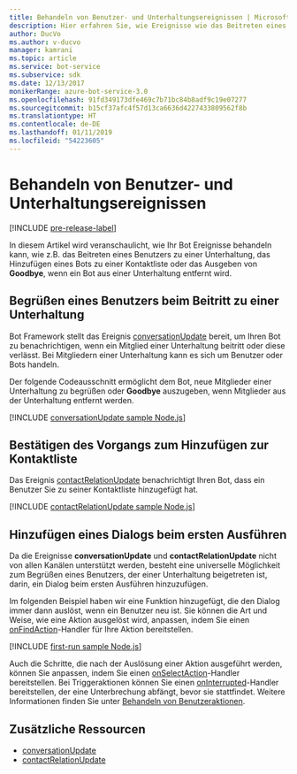 ```yaml
---
title: Behandeln von Benutzer- und Unterhaltungsereignissen | Microsoft-Dokumentation
description: Hier erfahren Sie, wie Ereignisse wie das Beitreten eines Benutzers zu einer Unterhaltung mithilfe des Bot Framework SDK für Node.js behandelt werden.
author: DucVo
ms.author: v-ducvo
manager: kamrani
ms.topic: article
ms.service: bot-service
ms.subservice: sdk
ms.date: 12/13/2017
monikerRange: azure-bot-service-3.0
ms.openlocfilehash: 91fd349173dfe469c7b71bc84b8adf9c19e07277
ms.sourcegitcommit: b15cf37afc4f57d13ca6636d4227433809562f8b
ms.translationtype: HT
ms.contentlocale: de-DE
ms.lasthandoff: 01/11/2019
ms.locfileid: "54223605"
---
```

# <a name="handle-user-and-conversation-events"></a>Behandeln von Benutzer- und Unterhaltungsereignissen

[!INCLUDE [pre-release-label](../includes/pre-release-label-v3.md)]

In diesem Artikel wird veranschaulicht, wie Ihr Bot Ereignisse behandeln kann, wie z.B. das Beitreten eines Benutzers zu einer Unterhaltung, das Hinzufügen eines Bots zu einer Kontaktliste oder das Ausgeben von **Goodbye**, wenn ein Bot aus einer Unterhaltung entfernt wird.


## <a name="greet-a-user-on-conversation-join"></a>Begrüßen eines Benutzers beim Beitritt zu einer Unterhaltung
Bot Framework stellt das Ereignis [conversationUpdate][conversationUpdate] bereit, um Ihren Bot zu benachrichtigen, wenn ein Mitglied einer Unterhaltung beitritt oder diese verlässt. Bei Mitgliedern einer Unterhaltung kann es sich um Benutzer oder Bots handeln.

Der folgende Codeausschnitt ermöglicht dem Bot, neue Mitglieder einer Unterhaltung zu begrüßen oder **Goodbye** auszugeben, wenn Mitglieder aus der Unterhaltung entfernt werden.

[!INCLUDE [conversationUpdate sample Node.js](../includes/snippet-code-node-conversationupdate-1.md)]

## <a name="acknowledge-add-to-contacts-list"></a>Bestätigen des Vorgangs zum Hinzufügen zur Kontaktliste

Das Ereignis [contactRelationUpdate][contactRelationUpdate] benachrichtigt Ihren Bot, dass ein Benutzer Sie zu seiner Kontaktliste hinzugefügt hat.

[!INCLUDE [contactRelationUpdate sample Node.js](../includes/snippet-code-node-contactrelationupdate-1.md)]

## <a name="add-a-first-run-dialog"></a>Hinzufügen eines Dialogs beim ersten Ausführen

Da die Ereignisse **conversationUpdate** und **contactRelationUpdate** nicht von allen Kanälen unterstützt werden, besteht eine universelle Möglichkeit zum Begrüßen eines Benutzers, der einer Unterhaltung beigetreten ist, darin, ein Dialog beim ersten Ausführen hinzuzufügen.

Im folgenden Beispiel haben wir eine Funktion hinzugefügt, die den Dialog immer dann auslöst, wenn ein Benutzer neu ist. Sie können die Art und Weise, wie eine Aktion ausgelöst wird, anpassen, indem Sie einen [onFindAction][onFindAction]-Handler für Ihre Aktion bereitstellen. 

[!INCLUDE [first-run sample Node.js](../includes/snippet-code-node-first-run-dialog-1.md)]

Auch die Schritte, die nach der Auslösung einer Aktion ausgeführt werden, können Sie anpassen, indem Sie einen [onSelectAction][onSelectAction]-Handler bereitstellen. Bei Triggeraktionen können Sie einen [onInterrupted][onInterrupted]-Handler bereitstellen, der eine Unterbrechung abfängt, bevor sie stattfindet. Weitere Informationen finden Sie unter [Behandeln von Benutzeraktionen](bot-builder-nodejs-dialog-actions.md).

## <a name="additional-resources"></a>Zusätzliche Ressourcen

* [conversationUpdate][conversationUpdate]
* [contactRelationUpdate][contactRelationUpdate]

[conversationUpdate]: https://docs.botframework.com/en-us/node/builder/chat-reference/interfaces/_botbuilder_d_.iconversationupdate.html
[contactRelationUpdate]: https://docs.botframework.com/en-us/node/builder/chat-reference/interfaces/_botbuilder_d_.icontactrelationupdate.html

[onFindAction]: https://docs.botframework.com/en-us/node/builder/chat-reference/interfaces/_botbuilder_d_.itriggeractionoptions#onfindaction
[onSelectAction]: https://docs.botframework.com/en-us/node/builder/chat-reference/interfaces/_botbuilder_d_.itriggeractionoptions#onselectaction
[onInterrupted]: https://docs.botframework.com/en-us/node/builder/chat-reference/interfaces/_botbuilder_d_.itriggeractionoptions#oninterrupted

[SendTyping]: https://docs.botframework.com/en-us/node/builder/chat-reference/classes/_botbuilder_d_.session#sendtyping
[IMessage]: http://docs.botframework.com/en-us/node/builder/chat-reference/interfaces/_botbuilder_d_.imessage
[ChatConnector]: https://docs.botframework.com/en-us/node/builder/chat-reference/classes/_botbuilder_d_.chatconnector.html
[session_userData]: https://docs.botframework.com/en-us/node/builder/chat-reference/classes/_botbuilder_d_.session.html#userdata
